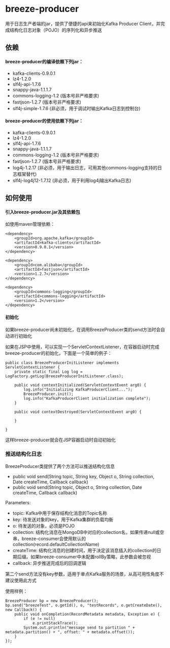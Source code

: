 # breeze-producer
用于日志生产者端的jar，提供了便捷的api来初始化Kafka Producer Client，并完成结构化日志对象（POJO）的序列化和异步推送

## 依赖
#### breeze-producer的编译依赖下列jar：
* kafka-clients-0.9.0.1
* lz4-1.2.0
* slf4j-api-1.7.6
* snappy-java-1.1.1.7
* commons-logging-1.2 (版本号非严格要求)
* fastjson-1.2.7 (版本号非严格要求)
* slf4j-simple-1.7.6 (非必须，用于调试时输出Kafka日志到控制台)

#### breeze-producer的使用依赖下列jar：
* kafka-clients-0.9.0.1
* lz4-1.2.0
* slf4j-api-1.7.6
* snappy-java-1.1.1.7
* commons-logging-1.2 (版本号非严格要求)
* fastjson-1.2.7 (版本号非严格要求)
* log4j-1.2.17 (非必须，用于输出日志，可用其他commons-logging支持的日志框架替代)
* slf4j-log4j12-1.7.12 (非必须，用于利用log4j输出Kafka日志)


## 如何使用
#### 引入breeze-producer.jar及其依赖包

如使用maven管理依赖：

    <dependency>
        <groupId>org.apache.kafka</groupId>
        <artifactId>kafka-clients</artifactId>
        <version>0.9.0.1</version>
    </dependency>
    
    <dependency>
        <groupId>com.alibaba</groupId>
        <artifactId>fastjson</artifactId>
        <version>1.2.7</version>
    </dependency>
    
    <dependency>
        <groupId>commons-logging</groupId>
        <artifactId>commons-logging</artifactId>
        <version>1.2</version>
    </dependency>


#### 初始化
如果breeze-producer尚未初始化，在调用BreezeProducer类的send方法时会自动进行初始化

如果在JSP中使用，可以实现一个ServletContextListener，在容器启动时完成breeze-producer的初始化，下面是一个简单的例子：

    public class BreezeProducerInitListener implements ServletContextListener {
    	private static final Log log = LogFactory.getLog(BreezeProducerInitListener.class);
    
    	public void contextInitialized(ServletContextEvent arg0) {
    		log.info("Initializing KafkaProducerClient...");
    		BreezeProducer.init();
    		log.info("KafkaProducerClient initialization complete");
    	}
    
    	public void contextDestroyed(ServletContextEvent arg0) {
		
    	}

    }


这样breeze-producer就会在JSP容器启动时自动初始化

### 推送结构化日志
BreezeProducer类提供了两个方法可以推送结构化信息

* public void send(String topic, String key, Object o, String collection, Date createTime, Callback callback)
* public void send(String topic, Object o, String collection, Date createTime, Callback callback)

Parameters:
* topic: Kafka中用于保存结构化消息的Topic名称 
* key: 待发送对象的key，用于Kafka集群的负载均衡
* o: 待发送的对象，必须是POJO
* collection: 结构化消息在MongoDB中对应的collection名，如果传递null或空串，breeze-consumer会使用默认的collection(record.defaultCollectionName)
* createTime: 结构化消息的创建时间，用于决定该消息插入的collection的日期后缀。如果breeze-consumer中未配置rollBy策略，此参数会被忽视
* callback: 异步推送完成后的回调逻辑

第二个send方法没有key参数，适用于单点Kafka服务的场景，从高可用性角度不建议使用此方式

使用样例：

    BreezeProducer bp = new BreezeProducer();
    bp.send("breezeTest", o.getId(), o, "testRecords", o.getCreateDate(), new Callback() {
        public void onCompletion(RecordMetadata metadata, Exception e) {
            if (e != null)
                e.printStackTrace();
            System.out.println("message send to partition " + metadata.partition() + ", offset: " + metadata.offset());
        }
    });
